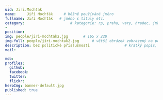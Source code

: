 ```yaml
---
uid: Jiri.Mochtak
name:     Jiří Mochťák     # běžně používáné jméno
fullname: Jiří Mochťák   # jméno s tituly etc.
category:                     # kategorie: rp, praha, vary, hradec, jmk, senat
- 
position:
img: people/jiri-mochtak2.jpg       # 165 x 220
img-full: people/jiri-mochtak2.jpg      # větší obrázek zobrazený na podrobném profilu
description: bez politické příslušnosti                # kratký popis, max 160 znaků
mail:

mob:   
profiles: 
  github: 
  facebook:      
  twitter:        
  flickr:       
heroImg: banner-default.jpg
published: true
---
```

